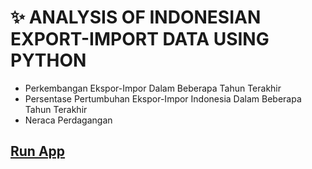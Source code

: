 # ✨ ANALYSIS OF INDONESIAN EXPORT-IMPORT DATA USING PYTHON

- Perkembangan Ekspor-Impor Dalam Beberapa Tahun Terakhir
- Persentase Pertumbuhan Ekspor-Impor Indonesia Dalam Beberapa Tahun Terakhir
- Neraca Perdagangan

## [Run App](https://analysis-data-export-import-indonesia.streamlit.app/)
